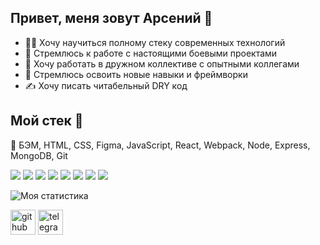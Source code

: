 ## Привет, меня зовут Арсений :handshake:

* :man_student: Хочу научиться полному стеку современных технологий
* :dart: Стремлюсь к работе с настоящими боевыми проектами
* :beers: Хочу работать в дружном коллективе с опытными коллегами
* :turtle: Cтремлюсь освоить новые навыки и фреймворки
* :writing_hand: Хочу писать читабельный DRY код

## Мой стек :toolbox:

📌 БЭМ, HTML, CSS, Figma, JavaScript, React, Webpack, Node, Express, MongoDB, Git


<img src="https://img.icons8.com/color/48/000000/visual-studio-code-2019.png"/> <img src="https://img.icons8.com/color/48/000000/html-5--v1.png"/> <img src="https://img.icons8.com/color/48/000000/css3.png"/> <img src="https://img.icons8.com/color/48/000000/figma--v1.png"/> <img src="https://img.icons8.com/color/48/000000/javascript--v1.png"/> <img src="https://img.icons8.com/color/48/000000/react-native.png"/> <img src="https://img.icons8.com/color/48/000000/webpack.png"/> <img src="https://img.icons8.com/color/48/000000/npm.png"/>

![Моя статистика](https://github-readme-stats.vercel.app/api?username=ArsenyUkrainsky&show_icons=true&count_private=true)  

[<img src='https://cdn.jsdelivr.net/npm/simple-icons@3.0.1/icons/github.svg' alt='github' height='40'>](https://github.com/ArsenyUkrainsky)  [<img src='https://cdn.jsdelivr.net/npm/simple-icons@3.0.1/icons/telegram.svg' alt='telegram' height='40'>](https://t.me/uArseny)

